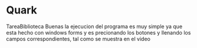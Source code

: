# Quark
TareaBiblioteca
Buenas la ejecucion del programa es muy simple ya que esta hecho con windows forms y es precionando los botones y llenando los campos correspondientes, tal como se muestra en el video
